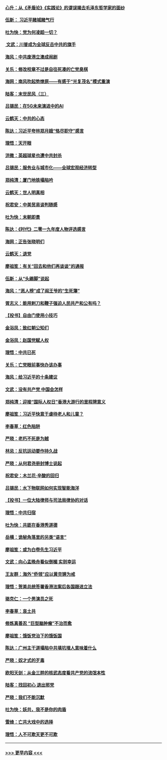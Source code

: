 #### [心升：从《矛盾论》《实践论》的谬误揭去毛泽东哲学家的面纱](../pages/nsc993/n11736962.md?t=12212111) 
#### [伍新： 习近平赌城赌气行](../pages/nsc993/n11736929.md?t=12212111) 
#### [吐为快：党为何凌蹈一切？](../pages/nsc993/n11736915.md?t=12212111) 
#### [ 文武：川普成为全球反击中共的旗手](../pages/nsc993/n11736882.md?t=12212111) 
#### [海风：中共废港立澳成闹剧](../pages/nsc993/n11735857.md?t=12212111) 
#### [关乐：修改校章不过是自往死凑的亡党臭棋](../pages/nsc993/n11735097.md?t=12212111) 
#### [海网：南风吹起势燎原——有感于“光复茂名”模式重演](../pages/nsc993/n11732308.md?t=12212111) 
#### [陆客：末世民风（三）](../pages/nsc993/n11732211.md?t=12212111) 
#### [吕锡民：在5G未来演进中的AI](../pages/nsc993/n11730010.md?t=12212111) 
#### [云鹤天：中共的心态](../pages/nsc993/n11729906.md?t=12212111) 
#### [陈达：习近平夸林郑月娥“恪尽职守”感言](../pages/nsc993/n11729881.md?t=12212111) 
#### [理悟：天开眼](../pages/nsc993/n11729699.md?t=12212111) 
#### [洪微：英超球星也遭中共封杀](../pages/nsc993/n11727243.md?t=12212111) 
#### [吕锡民：服务业与城市化——全球宏观经济转型](../pages/nsc993/n11725845.md?t=12212111) 
#### [郑纯清：厦门地铁塌陷吟](../pages/nsc993/n11725813.md?t=12212111) 
#### [云鹤天：世人明真相](../pages/nsc993/n11725621.md?t=12212111) 
#### [祝君安：中美贸易谈判随感](../pages/nsc993/n11725609.md?t=12212111) 
#### [吐为快：末朝即景](../pages/nsc993/n11723365.md?t=12212111) 
#### [陈达：《时代》二零一九年度人物评选感言](../pages/nsc993/n11723337.md?t=12212111) 
#### [海网：正告张晓明们](../pages/nsc993/n11723228.md?t=12212111) 
#### [云鹤天：退党](../pages/nsc993/n11723056.md?t=12212111) 
#### [廖祖笙：有关“回去和他们再谈谈”的通报](../pages/nsc993/n11722442.md?t=12212111) 
#### [伍新：从“头踢脚”说起](../pages/nsc993/n11722429.md?t=12212111) 
#### [海风：“恶人榜”成了阎王爷的“生死簿”](../pages/nsc993/n11722272.md?t=12212111) 
#### [胥志义：能用剌刀和鞭子强迫人民共产和公有吗？](../pages/nsc993/n11720569.md?t=12212111) 
#### [【投书】自由门使用小技巧](../pages/nsc993/n11720180.md?t=12212111) 
#### [金浴凤：致红朝公知们](../pages/nsc993/n11720563.md?t=12212111) 
#### [金浴凤：赵国党赋人权](../pages/nsc993/n11720533.md?t=12212111) 
#### [理悟：中共已死](../pages/nsc993/n11720233.md?t=12212111) 
#### [关乐：亡党眼前事快办该办事](../pages/nsc993/n11719160.md?t=12212111) 
#### [海风：给习近平的十条建议](../pages/nsc993/n11717616.md?t=12212111) 
#### [文武：没有共产党 中国会怎样](../pages/nsc993/n11717584.md?t=12212111) 
#### [郑纯清：迎接“国际人权日”香港大游行的里程牌意义](../pages/nsc993/n11717417.md?t=12212111) 
#### [廖祖笙：习近平快意于虐待老人和儿童？](../pages/nsc993/n11715313.md?t=12212111) 
#### [李春草：红色陷阱](../pages/nsc993/n11715029.md?t=12212111) 
#### [严晓：老朽不死是为贼](../pages/nsc993/n11712910.md?t=12212111) 
#### [林忌：反抗运动要作持久战](../pages/nsc993/n11712623.md?t=12212111) 
#### [严晓：从何君尧册封博士说起](../pages/nsc993/n11712465.md?t=12212111) 
#### [祝君安：木兰花·辛酸的回归](../pages/nsc993/n11712381.md?t=12212111) 
#### [吕锡民：水下物联网如何实现智能海洋](../pages/nsc993/n11711158.md?t=12212111) 
#### [【投书】一位大陆律师与司法局律协的对话](../pages/nsc993/n11709675.md?t=12212111) 
#### [理悟：中共归宿](../pages/nsc993/n11710059.md?t=12212111) 
#### [吐为快：共匪在香港秀道德](../pages/nsc993/n11709979.md?t=12212111) 
#### [岳横：诡秘角落里的另类“语言”](../pages/nsc993/n11709792.md?t=12212111) 
#### [廖祖笙：或为白卷先生习近平](../pages/nsc993/n11708330.md?t=12212111) 
#### [文武：向心孟晚舟看似倒楣 实则幸运](../pages/nsc993/n11708236.md?t=12212111) 
#### [王友群：海外“侨领”应以黄克锵为戒](../pages/nsc993/n11706176.md?t=12212111) 
#### [理悟：贺美总统签署香港法案后各国跟进立法](../pages/nsc993/n11706853.md?t=12212111) 
#### [骆克仁：一个男演员之死](../pages/nsc993/n11706677.md?t=12212111) 
#### [李春草：哀土共](../pages/nsc993/n11706255.md?t=12212111) 
#### [修炼真善忍 “巨型脑肿瘤”不治而愈](../pages/nsc993/n11705340.md?t=12212111) 
#### [廖祖笙：饿饭党治下的饿饭国](../pages/nsc993/n11705085.md?t=12212111) 
#### [陈达：广州主干道塌陷中共填坑埋人意味着什么](../pages/nsc993/n11705046.md?t=12212111) 
#### [严晓：奴才式的歹毒](../pages/nsc993/n11704826.md?t=12212111) 
#### [欧阳天剑：从金三胖的核武态度看共产党的流氓本性](../pages/nsc993/n11702238.md?t=12212111) 
#### [陆客：找回初心 退出邪党](../pages/nsc993/n11702213.md?t=12212111) 
#### [严晓：我们不能沉默](../pages/nsc993/n11702110.md?t=12212111) 
#### [吐为快：妖共，我不是你的肉盾](../pages/nsc993/n11701366.md?t=12212111) 
#### [雪绮：亡共大戏中的选择](../pages/nsc993/n11699922.md?t=12212111) 
#### [理悟：人不可欺天更不可欺](../pages/nsc993/n11699657.md?t=12212111) 

----
#### [ >>> 更早内容 <<< ](../indexes/nsc993-earlier.md)
